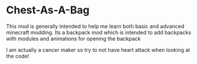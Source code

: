 # Chest-As-A-Bag

This mod is generally intended to help me learn both basic and advanced minecraft modding.
Its a backpack mod which is intended to add backpacks with modules and animations for opening the backpack

I am actually a cancer maker so try to not have heart attack when looking at the code!